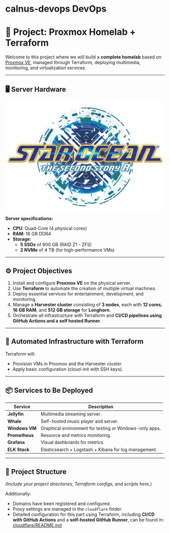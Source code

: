 # calnus-devops DevOps
# 🚀 Project: Proxmox Homelab + Terraform

Welcome to this project where we will build a **complete homelab** based on [Proxmox VE](https://www.proxmox.com/en/proxmox-ve), managed through Terraform, deploying multimedia, monitoring, and virtualization services.

---

## 🖥️ Server Hardware

![Physical Server](docs/SOSSR_Logo.webp)

**Server specifications:**

- **CPU**: Quad-Core (4 physical cores)  
- **RAM**: 16 GB DDR4  
- **Storage:**
  - **5 SSDs** of 900 GB (RAID Z1 - ZFS)  
  - **2 NVMe** of 4 TB (for high-performance VMs)  

---

## ⚙️ Project Objectives

1. Install and configure **Proxmox VE** on the physical server.  
2. Use **Terraform** to automate the creation of multiple virtual machines.  
3. Deploy essential services for entertainment, development, and monitoring.  
4. Manage a **Harvester cluster** consisting of **3 nodes**, each with **12 cores**, **16 GB RAM**, and **512 GB storage** for **Longhorn**.  
5. Orchestrate all infrastructure with Terraform and **CI/CD pipelines using GitHub Actions and a self hosted Runner**.  

---

## 🧱 Automated Infrastructure with Terraform

Terraform will:

- Provision VMs in Proxmox and the Harvester cluster.  
- Apply basic configuration (cloud-init with SSH keys).  

---

## 📦 Services to Be Deployed

| Service         | Description                                        |
|----------------|---------------------------------------------------|
| **Jellyfin**    | Multimedia streaming server.                     |
| **Whale**       | Self-hosted music player and server.             |
| **Windows VM**  | Graphical environment for testing or Windows-only apps. |
| **Prometheus**  | Resource and metrics monitoring.                 |
| **Grafana**     | Visual dashboards for metrics.                   |
| **ELK Stack**   | Elasticsearch + Logstash + Kibana for log management. |

---

## 📁 Project Structure

*(Include your project directories, Terraform configs, and scripts here.)*

Additionally:

- Domains have been registered and configured.  
- Proxy settings are managed in the `cloudflare` folder.  
- Detailed configuration for this part using Terraform, including **CI/CD with GitHub Actions** and a **self-hosted GitHub Runner**, can be found in: [cloudflare/README.md](../cloudflare/README.md)
